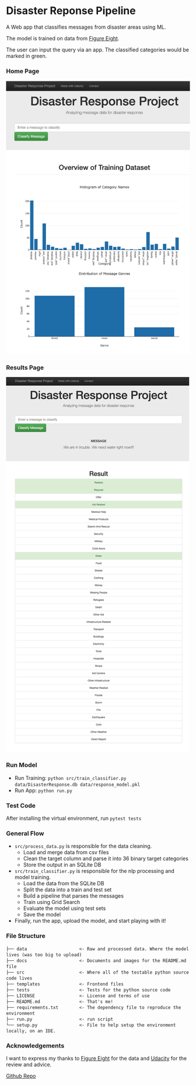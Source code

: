 # Disaster Reponse Pipeline
A Web app that classifies messages from disaster areas using ML.

The model is trained on data from [Figure Eight](https://appen.com/).

The user can input the query via an app. The classified categories would be marked in green.


### Home Page
![Home Page](./docs/home_page.png)


### Results Page
![Results Page](./docs/results.png)

### Run Model
* Run Training: `python src/train_classifier.py data/DisasterResponse.db data/response_model.pkl`
* Run App: `python run.py`

### Test Code
After installing the virtual environment, run `pytest tests`

### General Flow
* `src/process_data.py` is responsible for the data cleaning.
  * Load and merge data from csv files
  * Clean the target column and parse it into 36 binary target categories
  * Store the output in an SQLite DB 
* `src/train_classifier.py` is responsible for the nlp processing and model training.
  * Load the data from the SQLite DB
  * Split the data into a train and test set
  * Build a pipeline that parses the messages
  * Train using Grid Search
  * Evaluate the model using test sets
  * Save the model
* Finally, run the app, upload the model, and start playing with it!

### File Structure
 ```
├── data                    <- Raw and processed data. Where the model lives (was too big to upload) 
├── docs                    <- Documents and images for the README.md file 
├── src                     <- Where all of the testable python source code lives
├── templates               <- Frontend files
├── tests                   <- Tests for the python source code
├── LICENSE                 <- License and terms of use
├── README.md               <- That's me!
├── requirements.txt        <- The dependency file to reproduce the environment
├── run.py                  <- run script
└── setup.py                <- File to help setup the environment locally, on an IDE.
```



### Acknowledgements
I want to express my thanks to [Figure Eight](https://appen.com/) for the data and [Udacity](https://udacity.com) for the review and advice.

[Github Repo](https://github.com/LesterFreamon/disaster_response_pipeline)
